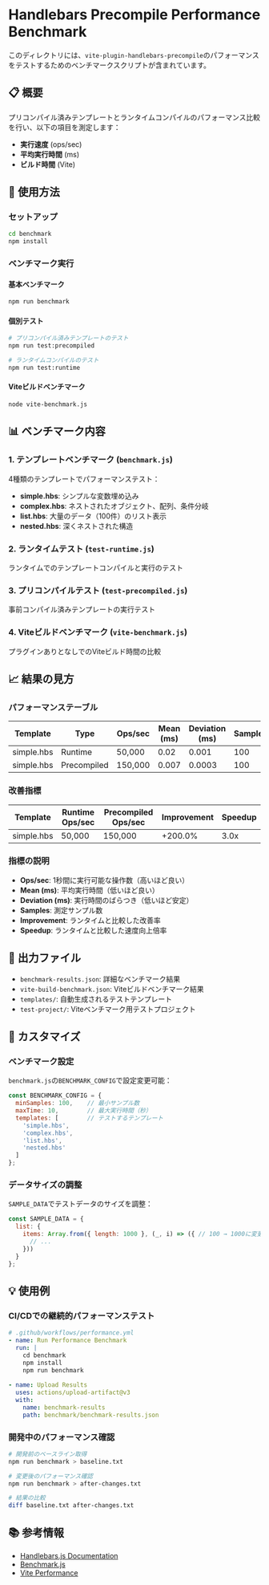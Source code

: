 # Handlebars Precompile Performance Benchmark

このディレクトリには、`vite-plugin-handlebars-precompile`のパフォーマンスをテストするためのベンチマークスクリプトが含まれています。

## 📋 概要

プリコンパイル済みテンプレートとランタイムコンパイルのパフォーマンス比較を行い、以下の項目を測定します：

- **実行速度** (ops/sec)
- **平均実行時間** (ms)
- **ビルド時間** (Vite)

## 🚀 使用方法

### セットアップ

```bash
cd benchmark
npm install
```

### ベンチマーク実行

#### 基本ベンチマーク
```bash
npm run benchmark
```

#### 個別テスト
```bash
# プリコンパイル済みテンプレートのテスト
npm run test:precompiled

# ランタイムコンパイルのテスト
npm run test:runtime
```

#### Viteビルドベンチマーク
```bash
node vite-benchmark.js
```

## 📊 ベンチマーク内容

### 1. テンプレートベンチマーク (`benchmark.js`)

4種類のテンプレートでパフォーマンステスト：

- **simple.hbs**: シンプルな変数埋め込み
- **complex.hbs**: ネストされたオブジェクト、配列、条件分岐
- **list.hbs**: 大量のデータ（100件）のリスト表示
- **nested.hbs**: 深くネストされた構造

### 2. ランタイムテスト (`test-runtime.js`)

ランタイムでのテンプレートコンパイルと実行のテスト

### 3. プリコンパイルテスト (`test-precompiled.js`)

事前コンパイル済みテンプレートの実行テスト

### 4. Viteビルドベンチマーク (`vite-benchmark.js`)

プラグインありとなしでのViteビルド時間の比較

## 📈 結果の見方

### パフォーマンステーブル

| Template | Type | Ops/sec | Mean (ms) | Deviation (ms) | Samples |
|----------|------|---------|-----------|----------------|---------|
| simple.hbs | Runtime | 50,000 | 0.02 | 0.001 | 100 |
| simple.hbs | Precompiled | 150,000 | 0.007 | 0.0003 | 100 |

### 改善指標

| Template | Runtime Ops/sec | Precompiled Ops/sec | Improvement | Speedup |
|----------|----------------|-------------------|-------------|---------|
| simple.hbs | 50,000 | 150,000 | +200.0% | 3.0x |

### 指標の説明

- **Ops/sec**: 1秒間に実行可能な操作数（高いほど良い）
- **Mean (ms)**: 平均実行時間（低いほど良い）
- **Deviation (ms)**: 実行時間のばらつき（低いほど安定）
- **Samples**: 測定サンプル数
- **Improvement**: ランタイムと比較した改善率
- **Speedup**: ランタイムと比較した速度向上倍率

## 📁 出力ファイル

- `benchmark-results.json`: 詳細なベンチマーク結果
- `vite-build-benchmark.json`: Viteビルドベンチマーク結果
- `templates/`: 自動生成されるテストテンプレート
- `test-project/`: Viteベンチマーク用テストプロジェクト

## 🔧 カスタマイズ

### ベンチマーク設定

`benchmark.js`の`BENCHMARK_CONFIG`で設定変更可能：

```javascript
const BENCHMARK_CONFIG = {
  minSamples: 100,    // 最小サンプル数
  maxTime: 10,        // 最大実行時間（秒）
  templates: [        // テストするテンプレート
    'simple.hbs',
    'complex.hbs',
    'list.hbs',
    'nested.hbs'
  ]
};
```

### データサイズの調整

`SAMPLE_DATA`でテストデータのサイズを調整：

```javascript
const SAMPLE_DATA = {
  list: {
    items: Array.from({ length: 1000 }, (_, i) => ({ // 100 → 1000に変更
      // ...
    }))
  }
};
```

## 💡 使用例

### CI/CDでの継続的パフォーマンステスト

```yaml
# .github/workflows/performance.yml
- name: Run Performance Benchmark
  run: |
    cd benchmark
    npm install
    npm run benchmark
    
- name: Upload Results
  uses: actions/upload-artifact@v3
  with:
    name: benchmark-results
    path: benchmark/benchmark-results.json
```

### 開発中のパフォーマンス確認

```bash
# 開発前のベースライン取得
npm run benchmark > baseline.txt

# 変更後のパフォーマンス確認
npm run benchmark > after-changes.txt

# 結果の比較
diff baseline.txt after-changes.txt
```

## 📚 参考情報

- [Handlebars.js Documentation](https://handlebarsjs.com/)
- [Benchmark.js](https://benchmarkjs.com/)
- [Vite Performance](https://vitejs.dev/guide/performance.html)
